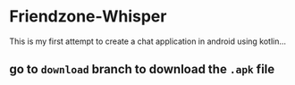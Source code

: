 # Friendzone-Whisper
This is my first attempt to create a chat application in android using kotlin...
## go to `download` branch to download the `.apk` file
